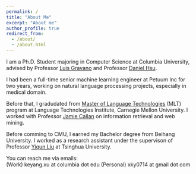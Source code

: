 ```yaml
---
permalink: /
title: "About Me"
excerpt: "About me"
author_profile: true
redirect_from: 
  - /about/
  - /about.html
---
```

I am a Ph.D. Student majoring in Computer Science at Columbia University, advised by Professor <a href="http://www.cs.columbia.edu/~gravano/"><u>Luis Gravano</u></a> and Professor <a href="http://www.cs.columbia.edu/~djhsu/"><u>Daniel Hsu</u></a>. 

I had been a full-time senior machine learning engineer at Petuum Inc for two years, working on natural language processing projects, especially in medical domain. 

Before that, I gradudated from <a href="https://www.lti.cs.cmu.edu/learn"><u>Master of Language Technologies</u></a> (MLT) program at Language Technologies Institute, Carnegie Mellon University. I worked with Professor <a href="http://www.cs.cmu.edu/~callan/"><u>Jamie Callan</u></a> on information retrieval and web mining.   

Before comming to CMU, I earned my Bachelor degree from Beihang University. I worked as a research assistant under the supervison of Professor <a href="http://www.thuir.cn/group/~YQLiu/"><u>Yiqun Liu</u></a> at Tsinghua University.

You can reach me via emails:  
(Work) keyang.xu at columbia dot edu 
(Personal) xky0714 at gmail dot com   


